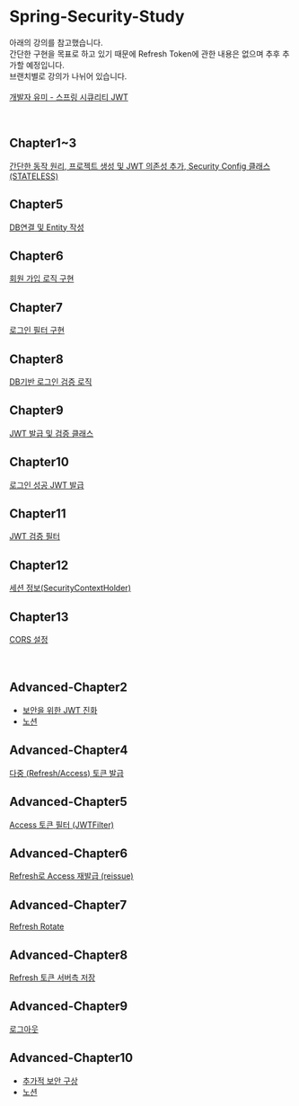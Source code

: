 # Spring-Security-Study
아래의 강의를 참고했습니다.<br>
간단한 구현을 목표로 하고 있기 때문에 Refresh Token에 관한 내용은 없으며 추후 추가할 예정입니다.<br>
브랜치별로 강의가 나뉘어 있습니다.<br><br>
[개발자 유미 - 스프링 시큐리티 JWT](https://www.youtube.com/playlist?list=PLJkjrxxiBSFCcOjy0AAVGNtIa08VLk1EJ)

<br>

## Chapter1~3
[간단한 동작 원리, 프로젝트 생성 및 JWT 의존성 추가, Security Config 클래스 (STATELESS)](https://github.com/bbamjoong/Spring-JWT-Study/tree/Chapter1-3)
<br>

## Chapter5
[DB연결 및 Entity 작성](https://github.com/bbamjoong/Spring-JWT-Study/tree/Chapter5)
<br>

## Chapter6
[회원 가입 로직 구현](https://github.com/bbamjoong/Spring-JWT-Study/tree/Chapter6)
<br>

## Chapter7
[로그인 필터 구현](https://github.com/bbamjoong/Spring-JWT-Study/tree/Chapter7)
<br>

## Chapter8
[DB기반 로그인 검증 로직](https://github.com/bbamjoong/Spring-JWT-Study/tree/Chapter8)
<br>

## Chapter9
[JWT 발급 및 검증 클래스](https://github.com/bbamjoong/Spring-JWT-Study/tree/Chapter9)
<br>

## Chapter10
[로그인 성공 JWT 발급](https://github.com/bbamjoong/Spring-JWT-Study/tree/Chapter10)
<br>

## Chapter11
[JWT 검증 필터](https://github.com/bbamjoong/Spring-JWT-Study/tree/Chapter11)
<br>

## Chapter12
[세션 정보(SecurityContextHolder)](https://github.com/bbamjoong/Spring-JWT-Study/tree/Chapter12)
<br>

## Chapter13
[CORS 설정](https://github.com/bbamjoong/Spring-JWT-Study/tree/Chapter13)
<br>
<br>
<br>

## Advanced-Chapter2
- [보안을 위한 JWT 진화](https://www.youtube.com/watch?v=Q4c0n83S1xs&list=PLJkjrxxiBSFATow4HY2qr5wLvXM6Rg-BM&index=3&ab_channel=%EA%B0%9C%EB%B0%9C%EC%9E%90%EC%9C%A0%EB%AF%B8)<br>
- [노션](https://substantial-park-a17.notion.site/2-JWT-32ffba324eef49c58660d5e9e7ee689f)

## Advanced-Chapter4
[다중 (Refresh/Access) 토큰 발급](https://github.com/bbamjoong/Spring-JWT-Study/tree/Advanced-Chapter4)
<br>

## Advanced-Chapter5
[Access 토큰 필터 (JWTFilter)](https://github.com/bbamjoong/Spring-JWT-Study/tree/Advanced-Chapter5)
<br>

## Advanced-Chapter6
[Refresh로 Access 재발급 (reissue)](https://github.com/bbamjoong/Spring-JWT-Study/tree/Advanced-Chapter6)
<br>

## Advanced-Chapter7
[Refresh Rotate](https://github.com/bbamjoong/Spring-JWT-Study/tree/Advanced-Chapter7)
<br>

## Advanced-Chapter8
[Refresh 토큰 서버측 저장](https://github.com/bbamjoong/Spring-JWT-Study/tree/Advanced-Chapter8)
<br>

## Advanced-Chapter9
[로그아웃](https://github.com/bbamjoong/Spring-JWT-Study/tree/Advanced-Chapter9)
<br>

## Advanced-Chapter10
- [추가적 보안 구상](https://www.youtube.com/watch?v=Y__6n73AlJk&list=PLJkjrxxiBSFATow4HY2qr5wLvXM6Rg-BM&index=10&ab_channel=%EA%B0%9C%EB%B0%9C%EC%9E%90%EC%9C%A0%EB%AF%B8)<br>
- [노션](https://substantial-park-a17.notion.site/10-da8e4b86e73942d1b351250552aef69f)
<br>
